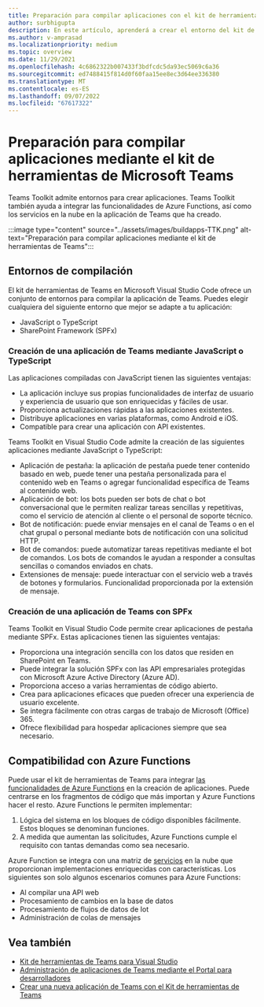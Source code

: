 ```yaml
---
title: Preparación para compilar aplicaciones con el kit de herramientas de Teams
author: surbhigupta
description: En este artículo, aprenderá a crear el entorno del kit de herramientas de Teams y administrar la aplicación en el Portal para desarrolladores.
ms.author: v-amprasad
ms.localizationpriority: medium
ms.topic: overview
ms.date: 11/29/2021
ms.openlocfilehash: 4c6862322b007433f3bdfcdc5da93ec5069c6a36
ms.sourcegitcommit: ed7488415f814d0f60faa15ee8ec3d64ee336380
ms.translationtype: MT
ms.contentlocale: es-ES
ms.lasthandoff: 09/07/2022
ms.locfileid: "67617322"
---
```

# <a name="prepare-to-build-apps-using-microsoft-teams-toolkit"></a>Preparación para compilar aplicaciones mediante el kit de herramientas de Microsoft Teams

Teams Toolkit admite entornos para crear aplicaciones. Teams Toolkit también ayuda a integrar las funcionalidades de Azure Functions, así como los servicios en la nube en la aplicación de Teams que ha creado.

:::image type="content" source="../assets/images/buildapps-TTK.png" alt-text="Preparación para compilar aplicaciones mediante el kit de herramientas de Teams":::

## <a name="build-environments"></a>Entornos de compilación

El kit de herramientas de Teams en Microsoft Visual Studio Code ofrece un conjunto de entornos para compilar la aplicación de Teams. Puedes elegir cualquiera del siguiente entorno que mejor se adapte a tu aplicación:

* JavaScript o TypeScript
* SharePoint Framework (SPFx)

### <a name="create-your-teams-app-using-javascript-or-typescript"></a>Creación de una aplicación de Teams mediante JavaScript o TypeScript

Las aplicaciones compiladas con JavaScript tienen las siguientes ventajas:

* La aplicación incluye sus propias funcionalidades de interfaz de usuario y experiencia de usuario que son enriquecidas y fáciles de usar.
* Proporciona actualizaciones rápidas a las aplicaciones existentes.
* Distribuye aplicaciones en varias plataformas, como Android e iOS.
* Compatible para crear una aplicación con API existentes.

Teams Toolkit en Visual Studio Code admite la creación de las siguientes aplicaciones mediante JavaScript o TypeScript:

* Aplicación de pestaña: la aplicación de pestaña puede tener contenido basado en web, puede tener una pestaña personalizada para el contenido web en Teams o agregar funcionalidad específica de Teams al contenido web.
* Aplicación de bot: los bots pueden ser bots de chat o bot conversacional que le permiten realizar tareas sencillas y repetitivas, como el servicio de atención al cliente o el personal de soporte técnico.
* Bot de notificación: puede enviar mensajes en el canal de Teams o en el chat grupal o personal mediante bots de notificación con una solicitud HTTP.
* Bot de comandos: puede automatizar tareas repetitivas mediante el bot de comandos. Los bots de comandos le ayudan a responder a consultas sencillas o comandos enviados en chats.
* Extensiones de mensaje: puede interactuar con el servicio web a través de botones y formularios. Funcionalidad proporcionada por la extensión de mensaje.

### <a name="create-your-teams-app-using-spfx"></a>Creación de una aplicación de Teams con SPFx

Teams Toolkit en Visual Studio Code permite crear aplicaciones de pestaña mediante SPFx. Estas aplicaciones tienen las siguientes ventajas:

* Proporciona una integración sencilla con los datos que residen en SharePoint en Teams.
* Puede integrar la solución SPFx con las API empresariales protegidas con Microsoft Azure Active Directory (Azure AD).
* Proporciona acceso a varias herramientas de código abierto.
* Crea para aplicaciones eficaces que pueden ofrecer una experiencia de usuario excelente.
* Se integra fácilmente con otras cargas de trabajo de Microsoft (Office) 365.
* Ofrece flexibilidad para hospedar aplicaciones siempre que sea necesario.

## <a name="support-for-azure-functions"></a>Compatibilidad con Azure Functions

Puede usar el kit de herramientas de Teams para integrar [las funcionalidades de Azure Functions](/azure/azure-functions/functions-overview) en la creación de aplicaciones. Puede centrarse en los fragmentos de código que más importan y Azure Functions hacer el resto.
Azure Functions le permiten implementar:

1. Lógica del sistema en los bloques de código disponibles fácilmente. Estos bloques se denominan funciones.
1. A medida que aumentan las solicitudes, Azure Functions cumple el requisito con tantas demandas como sea necesario.

Azure Function se integra con una matriz de [servicios](add-resource.md#types-of-cloud-resources) en la nube que proporcionan implementaciones enriquecidas con características. Los siguientes son solo algunos escenarios comunes para Azure Functions:

* Al compilar una API web
* Procesamiento de cambios en la base de datos
* Procesamiento de flujos de datos de Iot
* Administración de colas de mensajes

## <a name="see-also"></a>Vea también

* [Kit de herramientas de Teams para Visual Studio](visual-studio-overview.md)
* [Administración de aplicaciones de Teams mediante el Portal para desarrolladores](../concepts/build-and-test/teams-developer-portal.md)
* [Crear una nueva aplicación de Teams con el Kit de herramientas de Teams](create-new-project.md)
